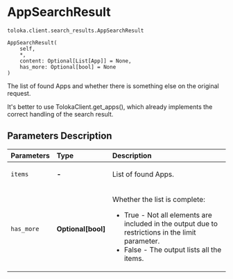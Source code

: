 # AppSearchResult
`toloka.client.search_results.AppSearchResult`

```
AppSearchResult(
    self,
    *,
    content: Optional[List[App]] = None,
    has_more: Optional[bool] = None
)
```

The list of found Apps and whether there is something else on the original request.


It's better to use TolokaClient.get_apps(),
which already implements the correct handling of the search result.

## Parameters Description

| Parameters | Type | Description |
| :----------| :----| :-----------|
`items`|**-**|<p>List of found Apps.</p>
`has_more`|**Optional\[bool\]**|<p>Whether the list is complete:<ul><li>True - Not all elements are included in the output due to restrictions in the limit parameter.</li><li>False - The output lists all the items.</li></ul></p>
